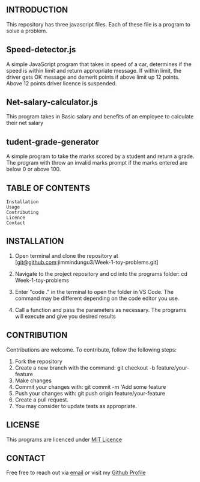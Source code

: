 ##  INTRODUCTION

This repository has three javascript files. Each of these file is a program to solve a problem.


##  Speed-detector.js
A simple JavaScript program that takes in speed of a car, determines if the speed is within limit and return appropriate message. If within limit, the driver gets OK message and demerit points if above limit up 12 points. Above 12 points driver licence is suspended.


##  Net-salary-calculator.js
This program takes in Basic salary and benefits of an employee to calculate their net salary


##  tudent-grade-generator
A simple program to take the marks scored by a student and return a grade. The program with throw an invalid marks prompt if the marks entered are below 0 or above 100.



##  TABLE OF CONTENTS
    Installation
    Usage
    Contributing
    Licence
    Contact

## INSTALLATION
1. Open terminal and clone the repository at 
        [git@github.com:jimmindungu3/Week-1-toy-problems.git]

2. Navigate to the project repository and cd into the programs folder:
        cd Week-1-toy-problems

3. Enter "code ." in the terminal to open the folder in VS Code. The command may be different depending on the code editor you use.

4. Call a function and pass the parameters as necessary. The programs will execute and give you desired results

## CONTRIBUTION
Contributions are welcome. To contribute, follow the following steps:

1. Fork the repository
2. Create a new branch with the command: git checkout -b feature/your-feature
3. Make changes
4. Commit your changes with: git commit -m 'Add some feature
5. Push your changes with: git push origin feature/your-feature
5. Create a pull request.
6. You may consider to update tests as appropriate.

## LICENSE
This programs are licenced under [MIT Licence](https://github.com/jimmindungu3/Week-1-toy-problems/blob/master/LICENSE)

## CONTACT
Free free to reach out via [email](jimmindungu#@gmail.com) or visit my [Github Profile](https://github.com/jimmindungu3?tab=repositories)
